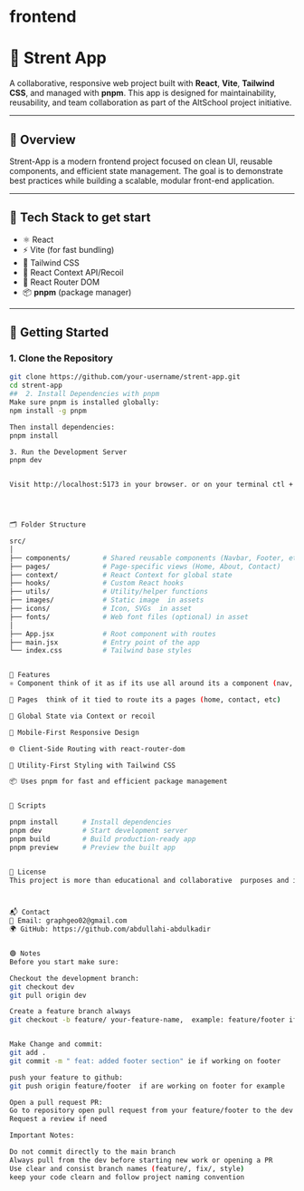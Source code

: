 # frontend
# 🌟 Strent App

A collaborative, responsive web project built with **React**, **Vite**, **Tailwind CSS**, and managed with **pnpm**. This app is designed for maintainability, reusability, and team collaboration as part of the AltSchool project initiative.

---

## 📌 Overview

Strent-App is a modern frontend project focused on clean UI, reusable components, and efficient state management. The goal is to demonstrate best practices while building a scalable, modular front-end application.

---

## 🧰 Tech Stack to get start

- ⚛️ React
- ⚡ Vite (for fast bundling)
- 💨 Tailwind CSS
- 🧠 React Context API/Recoil
- 🧩 React Router DOM
- 📦 **pnpm** (package manager)

---

## 🚀 Getting Started

### 1. Clone the Repository

```bash
git clone https://github.com/your-username/strent-app.git
cd strent-app
##  2. Install Dependencies with pnpm
Make sure pnpm is installed globally:
npm install -g pnpm

Then install dependencies:
pnpm install

3. Run the Development Server
pnpm dev


Visit http://localhost:5173 in your browser. or on your terminal ctl + click




🗂️ Folder Structure

src/
│
├── components/        # Shared reusable components (Navbar, Footer, etc.)
├── pages/             # Page-specific views (Home, About, Contact)
├── context/           # React Context for global state
├── hooks/             # Custom React hooks
├── utils/             # Utility/helper functions
├── images/            # Static image  in assets
├── icons/             # Icon, SVGs  in asset
├── fonts/             # Web font files (optional) in asset
│
├── App.jsx            # Root component with routes
├── main.jsx           # Entry point of the app
└── index.css          # Tailwind base styles


🧪 Features
⚛️ Component think of it as if its use all around its a component (nav, footer, button )

🔁 Pages  think of it tied to route its a pages (home, contact, etc)

🧠 Global State via Context or recoil

📱 Mobile-First Responsive Design

🌐 Client-Side Routing with react-router-dom

💨 Utility-First Styling with Tailwind CSS

📦 Uses pnpm for fast and efficient package management


📝 Scripts

pnpm install      # Install dependencies
pnpm dev          # Start development server
pnpm build        # Build production-ready app
pnpm preview      # Preview the built app


🧾 License
This project is more than educational and collaborative  purposes and is part of the AltSchool Africa project work and beyond



📬 Contact
📧 Email: graphgeo02@gmail.com
🌍 GitHub: https://github.com/abdullahi-abdulkadir


🟢 Notes
Before you start make sure:

Checkout the development branch:
git checkout dev
git pull origin dev

Create a feature branch always
git checkout -b feature/ your-feature-name,  example: feature/footer if you are working on footer


Make Change and commit:
git add .
git commit -m " feat: added footer section" ie if working on footer

push your feature to github:
git push origin feature/footer  if are working on footer for example

Open a pull request PR:
Go to repository open pull request from your feature/footer to the dev
Request a review if need

Important Notes:

Do not commit directly to the main branch
Always pull from the dev before starting new work or opening a PR
Use clear and consist branch names (feature/, fix/, style)
keep your code clearn and follow project naming convention
```
